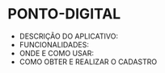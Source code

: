 # PONTO-DIGITAL


 - DESCRIÇÃO DO APLICATIVO:
 - FUNCIONALIDADES:
 - ONDE E COMO USAR:
 - COMO OBTER E REALIZAR O CADASTRO
